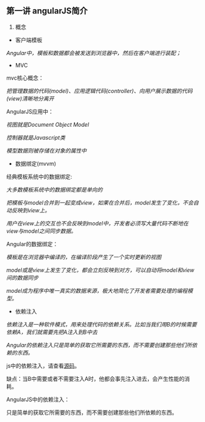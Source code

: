 ## 第一讲 angularJS简介 ##

1. 概念

- 客户端模板

*Angular中，模板和数据都会被发送到浏览器中，然后在客户端进行装配；*

- MVC

mvc核心概念：

*把管理数据的代码(model)、应用逻辑代码(controller)、向用户展示数据的代码(view)清晰地分离开*

AngularJS应用中：

*视图就是Document Object Model*

*控制器就是Javascript类*

*模型数据则被存储在对象的属性中*

- 数据绑定(mvvm)

经典模板系统中的数据绑定:

*大多数模板系统中的数据绑定都是单向的*

*把模板与model合并到一起变成view，如果在合并后，model发生了变化，不会自动反映到view上。*

*用户在view上的交互也不会反映到model中，开发者必须写大量代码不断地在view与model之间同步数据。*

Angular的数据绑定：

*模板是在浏览器中编译的，在编译阶段产生了一个实时更新的视图*

*model或是view上发生了变化，都会立刻反映到对方，可以自动将model和view间的数据同步*

*model成为程序中唯一真实的数据来源，极大地简化了开发者需要处理的编程模型。*

- 依赖注入

*依赖注入是一种软件模式，用来处理代码的依赖关系。比如当我们用B的时候需要依赖A，我们就需要先把A注入到B中去*

*Angular的依赖注入只是简单的获取它所需要的东西，而不需要创建那些他们所依赖的东西。*

js中的依赖注入，请查看[源码](index.html)。

缺点：当B中需要或者不需要注入A时，他都会事先注入进去，会产生性能的消耗。

AngularJS中的依赖注入：

只是简单的获取它所需要的东西，而不需要创建那些他们所依赖的东西。